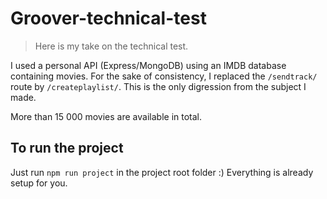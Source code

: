 # Groover-technical-test

> Here is my take on the technical test. 

I used a personal API (Express/MongoDB) using an IMDB database containing movies.
For the sake of consistency, I replaced the `/sendtrack/` route by `/createplaylist/`. 
This is the only digression from the subject I made.

More than 15 000 movies are available in total.

## To run the project

Just run `npm run project` in the project root folder :) Everything is already setup for you.
